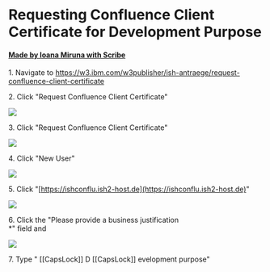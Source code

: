 # Requesting Confluence Client Certificate for Development Purpose
#### [Made by Ioana Miruna with Scribe](https://scribehow.com/shared/Requesting_Confluence_Client_Certificate_for_Development_Purpose__HpjHS8RKQDyDivGo2iOVDw)


1\. Navigate to <https://w3.ibm.com/w3publisher/ish-antraege/request-confluence-client-certificate>


2\. Click "Request Confluence Client Certificate"

![](https://ajeuwbhvhr.cloudimg.io/colony-recorder.s3.amazonaws.com/files/2024-03-31/a4438dac-938d-40d4-9ae3-d2edc5b4f18f/ascreenshot.jpeg?tl_px=0,41&br_px=859,522&force_format=png&width=860&wat_scale=76&wat=1&wat_opacity=0.7&wat_gravity=northwest&wat_url=https://colony-recorder.s3.us-west-1.amazonaws.com/images/watermarks/FB923C_standard.png&wat_pad=99,212)


3\. Click "Request Confluence Client Certificate"

![](https://ajeuwbhvhr.cloudimg.io/colony-recorder.s3.amazonaws.com/files/2024-03-31/a7c0d177-4ad1-4d4f-877b-e9cf7596fb7d/ascreenshot.jpeg?tl_px=0,263&br_px=859,744&force_format=png&width=860&wat_scale=76&wat=1&wat_opacity=0.7&wat_gravity=northwest&wat_url=https://colony-recorder.s3.us-west-1.amazonaws.com/images/watermarks/FB923C_standard.png&wat_pad=50,212)


4\. Click "New User"

![](https://ajeuwbhvhr.cloudimg.io/colony-recorder.s3.amazonaws.com/files/2024-03-31/56f1a170-e7f8-4899-ad08-99c722489131/ascreenshot.jpeg?tl_px=23,260&br_px=882,741&force_format=png&width=860&wat_scale=76&wat=1&wat_opacity=0.7&wat_gravity=northwest&wat_url=https://colony-recorder.s3.us-west-1.amazonaws.com/images/watermarks/FB923C_standard.png&wat_pad=402,212)


5\. Click "[https://ishconflu.ish2-host.de](https://ishconflu.ish2-host.de)"

![](https://ajeuwbhvhr.cloudimg.io/colony-recorder.s3.amazonaws.com/files/2024-03-31/3c6949b7-fc29-48b4-b8cb-2efa574fffd6/ascreenshot.jpeg?tl_px=4,370&br_px=864,851&force_format=png&width=860&wat_scale=76&wat=1&wat_opacity=0.7&wat_gravity=northwest&wat_url=https://colony-recorder.s3.us-west-1.amazonaws.com/images/watermarks/FB923C_standard.png&wat_pad=402,212)


6\. Click the "Please provide a business justification\
\*" field and 

![](https://ajeuwbhvhr.cloudimg.io/colony-recorder.s3.amazonaws.com/files/2024-03-31/e30389de-a570-4da5-88bf-4bff95c30fcc/ascreenshot.jpeg?tl_px=13,449&br_px=872,930&force_format=png&width=860&wat_scale=76&wat=1&wat_opacity=0.7&wat_gravity=northwest&wat_url=https://colony-recorder.s3.us-west-1.amazonaws.com/images/watermarks/FB923C_standard.png&wat_pad=402,212)


7\. Type " [[CapsLock]] D [[CapsLock]] evelopment purpose"
